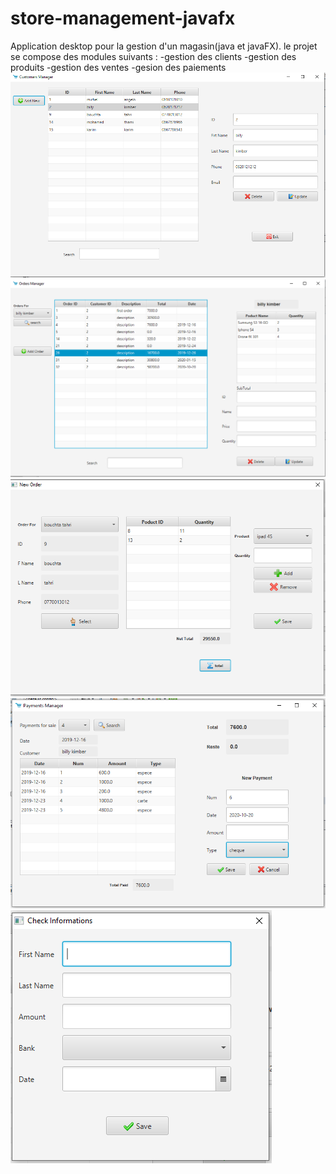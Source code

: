# store-management-javafx
Application desktop pour la gestion d'un magasin(java et javaFX). 
le projet se compose des modules suivants : 
-gestion des clients 
-gestion des produits 
-gestion des ventes 
-gesion des paiements 
![](res/images/1.PNG)
![](res/images/2.PNG)
![](res/images/3.PNG)
![](res/images/4.PNG)
![](res/images/5.PNG)
